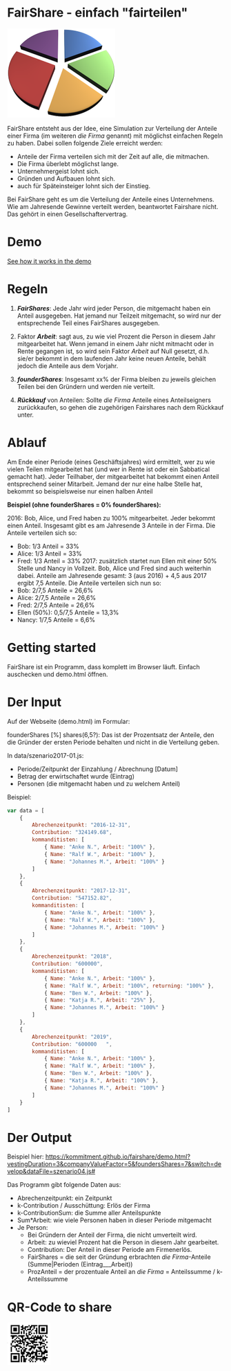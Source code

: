 # FairShare - einfach "fairteilen"

<img src="img/fairshare-pie.png" width="250"/>

FairShare entsteht aus der Idee, eine Simulation zur Verteilung der Anteile einer Firma (im weiteren *die Firma* genannt) mit möglichst einfachen Regeln zu haben. Dabei sollen folgende Ziele erreicht werden:

- Anteile der Firma verteilen sich mit der Zeit auf alle, die mitmachen.
- Die Firma überlebt möglichst lange.
- Unternehmergeist lohnt sich.
- Gründen und Aufbauen lohnt sich.
- auch für Späteinsteiger lohnt sich der Einstieg.

Bei FairShare geht es um die Verteilung der Anteile eines Unternehmens. Wie am Jahresende Gewinne verteilt werden, beantwortet Fairshare nicht. Das gehört in einen Gesellschaftervertrag.

# Demo
[See how it works in the demo](https://kommitment.github.io/fairshare/demo.html)

# Regeln

1. **_FairShares_**: Jede Jahr wird jeder Person, die mitgemacht haben ein Anteil ausgegeben. Hat jemand nur Teilzeit mitgemacht, so wird nur der entsprechende Teil eines FairShares ausgegeben.

2. Faktor **_Arbeit_**: sagt aus, zu wie viel Prozent die Person in diesem Jahr mitgearbeitet hat. Wenn jemand in einem Jahr nicht mitmacht oder in Rente gegangen ist, so wird sein Faktor *Arbeit* auf Null gesetzt, d.h. sie/er bekommt in dem laufenden Jahr keine neuen Anteile, behält jedoch die Anteile aus dem Vorjahr.

3. **_founderShares_**: Insgesamt xx% der Firma bleiben zu jeweils gleichen Teilen bei den Gründern und werden nie verteilt.

4. **_Rückkauf_** von Anteilen:
Sollte *die Firma* Anteile eines Anteilseigners zurückkaufen, so gehen die zugehörigen Fairshares nach dem Rückkauf unter.


# Ablauf
Am Ende einer Periode (eines Geschäftsjahres) wird ermittelt, wer zu wie vielen Teilen mitgearbeitet hat (und wer in Rente ist oder ein Sabbatical gemacht hat). Jeder Teilhaber, der mitgearbeitet hat bekommt einen Anteil entsprechend seiner Mitarbeit. Jemand der nur eine halbe Stelle hat, bekommt so beispielsweise nur einen halben Anteil

**Beispiel (ohne founderShares = 0% founderShares):**

2016: Bob, Alice, und Fred haben zu 100% mitgearbeitet. Jeder bekommt einen Anteil. Insgesamt gibt es am Jahresende 3 Anteile in der Firma. Die Anteile verteilen sich so:
- Bob: 1/3 Anteil = 33%
- Alice: 1/3 Anteil = 33%
- Fred: 1/3 Anteil = 33%
2017: zusätzlich startet nun Ellen mit einer 50% Stelle und Nancy in Vollzeit. Bob, Alice und Fred sind auch weiterhin dabei.
Anteile am Jahresende gesamt: 3 (aus 2016) + 4,5 aus 2017 ergibt 7,5 Anteile. Die Anteile verteilen sich nun so:
- Bob: 2/7,5 Anteile = 26,6%
- Alice: 2/7,5 Anteile = 26,6%
- Fred: 2/7,5 Anteile = 26,6%
- Ellen (50%): 0,5/7,5 Anteile = 13,3%
- Nancy: 1/7,5 Anteile = 6,6%


# Getting started
FairShare ist ein Programm, dass komplett im Browser läuft. Einfach auschecken und demo.html öffnen.

# Der Input

Auf der Webseite (demo.html) im Formular:

founderShares [%] shares(6,5?):
Das ist der Prozentsatz der Anteile, den die Gründer der ersten Periode behalten und nicht in die Verteilung geben.

In data/szenario2017-01.js:
- Periode/Zeitpunkt der Einzahlung / Abrechnung [Datum]
- Betrag der erwirtschaftet wurde (Eintrag)
- Personen (die mitgemacht haben und zu welchem Anteil)

Beispiel:
```js
var data = [
	{
		Abrechenzeitpunkt: "2016-12-31",
		Contribution: "324149.68",
		kommanditisten: [
			{ Name: "Anke N.", Arbeit: "100%" },
			{ Name: "Ralf W.", Arbeit: "100%" },
			{ Name: "Johannes M.", Arbeit: "100%" }
		]
	},
	{
		Abrechenzeitpunkt: "2017-12-31",
		Contribution: "547152.82",
		kommanditisten: [
			{ Name: "Anke N.", Arbeit: "100%" },
			{ Name: "Ralf W.", Arbeit: "100%" },
			{ Name: "Johannes M.", Arbeit: "100%" }
		]
	},
	{
		Abrechenzeitpunkt: "2018",
		Contribution: "600000",
		kommanditisten: [
			{ Name: "Anke N.", Arbeit: "100%" },
			{ Name: "Ralf W.", Arbeit: "100%", returning: "100%" },
			{ Name: "Ben W.", Arbeit: "100%" },
			{ Name: "Katja R.", Arbeit: "25%" },
			{ Name: "Johannes M.", Arbeit: "100%" }
		]
	},
	{
		Abrechenzeitpunkt: "2019",
		Contribution: "600000	",
		kommanditisten: [
			{ Name: "Anke N.", Arbeit: "100%" },
			{ Name: "Ralf W.", Arbeit: "100%" },
			{ Name: "Ben W.", Arbeit: "100%" },
			{ Name: "Katja R.", Arbeit: "100%" },
			{ Name: "Johannes M.", Arbeit: "100%" }
		]
	}
]
```

#  Der Output
Beispiel hier: https://kommitment.github.io/fairshare/demo.html?vestingDuration=3&companyValueFactor=5&foundersShares=7&switch=develop&dataFile=szenario04.js#

Das Programm gibt folgende Daten aus:

- Abrechenzeitpunkt: ein Zeitpunkt
- k-Contribution / Ausschüttung: Erlös der Firma
- k-ContributionSum: die Summe aller Anteilspunkte
- Sum*Arbeit: wie viele Personen haben in dieser Periode  mitgemacht
- Je Person:
	- Bei Gründern der Anteil der Firma, die nicht umverteilt wird.
	- Arbeit: zu wieviel Prozent hat die Person in diesem Jahr gearbeitet.
	- Contribution: Der Anteil in dieser Periode am Firmenerlös.
	-  FairShares = die seit der Gründung erbrachten *die Firma*-Anteile (Summe|Perioden (Eintrag___Arbeit))
	-  ProzAnteil = der prozentuale Anteil an *die Firma* = Anteilssumme / k-Anteilssumme

# QR-Code to share
<img src="img/qrcode-fairshare.jpg" width="100"/>

